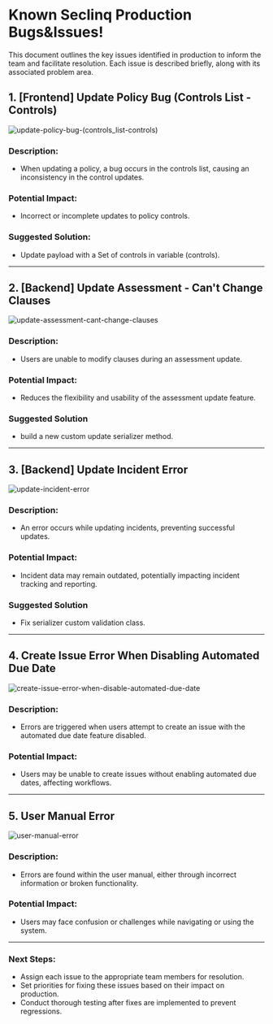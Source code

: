 
# Known Seclinq Production Bugs&Issues!

This document outlines the key issues identified in production to inform the team and facilitate resolution. Each issue is described briefly, along with its associated problem area.

## 1. [Frontend] Update Policy Bug (Controls List - Controls) 

![update-policy-bug-(controls_list-controls)](https://github.com/user-attachments/assets/ccc6a565-4e2f-44ef-a7a1-7fc6649e8eb0)

### Description:

-   When updating a policy, a bug occurs in the controls list, causing an inconsistency in the control updates.


### Potential Impact:

-   Incorrect or incomplete updates to policy controls.


### Suggested Solution:

-   Update payload with a Set of controls in variable (controls).

----------


## 2. [Backend] Update Assessment - Can't Change Clauses

![update-assessment-cant-change-clauses](https://github.com/user-attachments/assets/562bde14-a8b6-40c6-babf-666c0b77f473)

### Description:

-   Users are unable to modify clauses during an assessment update.

### Potential Impact:

-   Reduces the flexibility and usability of the assessment update feature.

### Suggested Solution
- build a new custom update serializer method.



----------

## 3. [Backend] Update Incident Error

![update-incident-error](https://github.com/user-attachments/assets/c7b486f4-ad89-4ade-a885-3857967340b1)

### Description:

-   An error occurs while updating incidents, preventing successful updates.

### Potential Impact:

-   Incident data may remain outdated, potentially impacting incident tracking and reporting.


### Suggested Solution
- Fix serializer custom validation class.

----------

## 4. Create Issue Error When Disabling Automated Due Date

![create-issue-error-when-disable-automated-due-date](https://github.com/user-attachments/assets/4ed85b3f-f6e2-4049-8594-07fad1e2c570)

### Description:

-   Errors are triggered when users attempt to create an issue with the automated due date feature disabled.

### Potential Impact:

-   Users may be unable to create issues without enabling automated due dates, affecting workflows.

----------

## 5. User Manual Error

![user-manual-error](https://github.com/user-attachments/assets/3ac06e63-4f98-4e1c-9964-87f001aca987)

### Description:

-   Errors are found within the user manual, either through incorrect information or broken functionality.

### Potential Impact:

-   Users may face confusion or challenges while navigating or using the system.

----------

### Next Steps:

-   Assign each issue to the appropriate team members for resolution.
-   Set priorities for fixing these issues based on their impact on production.
-   Conduct thorough testing after fixes are implemented to prevent regressions.
